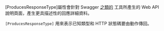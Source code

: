 [ProducesResponseType]屬性會針對 Swagger [之類的](https://learn.microsoft.com/zh-tw/aspnet/core/tutorials/web-api-help-pages-using-swagger?view=aspnetcore-7.0) 工具所產生的 Web API 說明頁面，產生更具描述性的回應詳細資料。

`[ProducesResponseType]` 用來表示已知類型和 HTTP 狀態碼要由動作傳回。